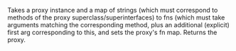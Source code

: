 Takes a proxy instance and a map of strings (which must
  correspond to methods of the proxy superclass/superinterfaces) to
  fns (which must take arguments matching the corresponding method,
  plus an additional (explicit) first arg corresponding to this, and
  sets the proxy's fn map.  Returns the proxy.